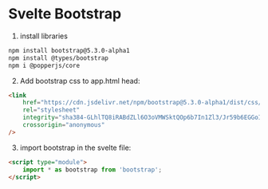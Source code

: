 # Svelte Bootstrap

1. install libraries

```sh
npm install bootstrap@5.3.0-alpha1
npm install @types/bootstrap
npm i @popperjs/core
```

2. Add bootstrap css to app.html head:

```html
<link
	href="https://cdn.jsdelivr.net/npm/bootstrap@5.3.0-alpha1/dist/css/bootstrap.min.css"
	rel="stylesheet"
	integrity="sha384-GLhlTQ8iRABdZLl6O3oVMWSktQOp6b7In1Zl3/Jr59b6EGGoI1aFkw7cmDA6j6gD"
	crossorigin="anonymous"
/>
```

3. import bootstrap in the svelte file:

```html
<script type="module">
	import * as bootstrap from 'bootstrap';
</script>
```
